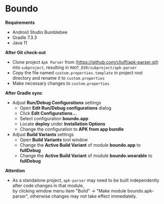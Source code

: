 # Boundo

**Requirements**
- Android Studio Bumblebee
- Gradle 7.3.3
- Java 11

**After Git check-out**
- Clone project `Apk Parser` from (https://github.com/cliuff/apk-parser.git) into `subproject`, 
  resulting in `ROOT_DIR/subproject/apk-parser`
- Copy the file named `custom.properties.template` in project root directory and rename it to `custom.properties`
- Make necessary changes to `custom.properties`

**After Gradle sync**
- Adjust **Run/Debug Configurations** settings
    - Open **Edit Run/Debug configurations** dialog
    - Click **Edit Configurations...**
    - Select configuration **boundo.app**
    - Locate **deploy** under **Installation Options**
    - Change the configuration to **APK from app bundle**
- Adjust **Build Variants** settings
    - Open **Build Variants** tool window
    - Change the **Active Build Variant** of module **boundo.app** to **fullDebug**
    - Change the **Active Build Variant** of module **boundo.wearable** to **fullDebug**

**Attention**
- As a standalone project, `apk-parser` may need to be built independently after code changes in that module,  
  by clicking window menu item "Build" -> "Make module boundo.apk-parser",
  otherwise changes may not take effect immediately.
